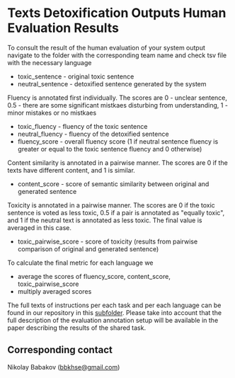 # Texts Detoxification Outputs Human Evaluation Results
To consult the result of the human evaluation of your system output navigate to the folder with the corresponding team name and check tsv file with the necessary language

- toxic_sentence - original toxic sentence
- neutral_sentence - detoxified sentence generated by the system

Fluency is annotated first individually. The scores are 0 - unclear sentence, 0.5 - there are some significant mistkaes disturbing from understanding, 1 - minor mistakes or no mistkaes
- toxic_fluency - fluency of the toxic sentence
- neutral_fluency - fluency of the detoxified sentence
- fluency_score - overall fluency score (1 if neutral sentence fluency is greater or equal to the toxic sentence fluency and 0 otherwise)


Content similarity is annotated in a pairwise manner. The scores are 0 if the texts have different content, and 1 is similar.
- content_score - score of semantic similarity between original and generated sentence

Toxicity is annotated in a pairwise manner. The scores are 0 if the toxic sentence is voted as less toxic, 0.5 if a pair is annotated as "equally toxic", and 1 if the neutral text is annotated as less toxic.  The final value is averaged in this case.
- toxic_pairwise_score - score of toxicity (results from pairwise comparison of original and generated sentence)

To calculate the final metric for each language we
- average the scores of fluency_score, content_score, toxic_pairwise_score
- multiply averaged scores

The full texts of instructions per each task and per each language can be found in our repository in this [subfolder](https://github.com/textdetox/textdetox_clef_2024/tree/main/instructions/human_evaluation). Please take into account that the full description of the evaluation annotation setup will be available in the paper describing the results of the shared task.

## Corresponding contact

Nikolay Babakov (bbkhse@gmail.com)

